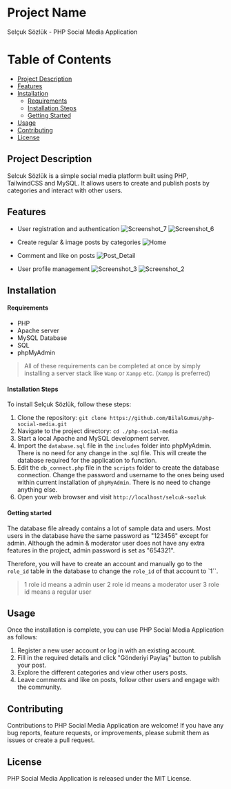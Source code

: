 # Project Name

Selçuk Sözlük -  PHP Social Media Application

# Table of Contents

- [Project Description](#project-description)
- [Features](#Features)
- [Installation](#installation)
  - [Requirements](#requirements)
  - [Installation Steps](#installation-steps)
  - [Getting Started](#getting-started)
- [Usage](#usage)
- [Contributing](#contributing)
- [License](#license)


## Project Description

Selcuk Sözlük is a simple social media platform built using PHP, TailwindCSS and MySQL. It allows users to create and publish posts by categories and interact with other users.

## Features

- User registration and authentication
![Screenshot_7](https://github.com/BilalGumus/php-social-media/assets/57847805/d2d1a853-0f90-47a0-914c-28e51a98c154)
![Screenshot_6](https://github.com/BilalGumus/php-social-media/assets/57847805/bab08d83-af2b-4f18-9c1a-b0a34c4b70a6)


- Create regular & image posts by categories
![Home](https://github.com/BilalGumus/php-social-media/assets/57847805/1e261a24-fc8d-4dd4-bc2e-bb6060320e23)
- Comment and like on posts
![Post_Detail](https://github.com/BilalGumus/php-social-media/assets/57847805/2d9ea3d5-6f3a-422a-b9a6-1954d83e3b02)
- User profile management
![Screenshot_3](https://github.com/BilalGumus/php-social-media/assets/57847805/866f4b2d-ac45-4a8a-97f8-72f8363a56ca)
![Screenshot_2](https://github.com/BilalGumus/php-social-media/assets/57847805/b102e8c6-e923-4993-a4b2-87a7154b9bdb)

## Installation
#### Requirements
* PHP
* Apache server
* MySQL Database
* SQL
* phpMyAdmin

> All of these requirements can be completed at once by simply installing a server stack like `Wamp` or `Xampp` etc. (`Xampp` is preferred)

#### Installation Steps
To install Selçuk Sözlük, follow these steps:

1. Clone the repository: `git clone https://github.com/BilalGumus/php-social-media.git`
2. Navigate to the project directory: `cd ./php-social-media`
3. Start a local Apache and MySQL development server.
3. Import the `database.sql` file in the `includes` folder into phpMyAdmin. There is no need for any change in the .sql file. This will create the database required for the application to function.
4. Edit the `db_connect.php` file in the `scripts` folder to create the database connection. Change the password and username to the ones being used within current installation of `phpMyAdmin`. There is no need to change anything else.
5. Open your web browser and visit `http://localhost/selcuk-sozluk`
#### Getting started
The database file already contains a lot of sample data and users. Most users in the database have the same password as "123456" except for admin. Although the admin & moderator user does not have any extra features in the project, admin password is set as "654321".

Therefore, you will have to create an account and manually go to the `role_id` table in the database to change the `role_id` of that account to `1``.
> 1 role id means a admin user
> 2 role id means a moderator user
> 3 role id means a regular user

## Usage

Once the installation is complete, you can use PHP Social Media Application as follows:

1. Register a new user account or log in with an existing account.
2. Fill in the required details and click "Gönderiyi Paylaş" button to publish your post.
3. Explore the different categories and view other users posts.
4. Leave comments and like on posts, follow other users and engage with the community.

## Contributing
Contributions to PHP Social Media Application are welcome! If you have any bug reports, feature requests, or improvements, please submit them as issues or create a pull request.

## License
PHP Social Media Application is released under the MIT License.


